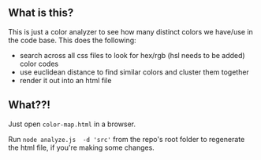 ## What is this?
This is just a color analyzer to see how many distinct colors we have/use in the code base. This does the following:
* search across all css files to look for hex/rgb (hsl needs to be added) color codes
* use euclidean distance to find similar colors and cluster them together
* render it out into an html file 

## What??!
Just open `color-map.html` in a browser.

Run `node analyze.js  -d 'src'` from the repo's root folder to regenerate the html file, if you're making some changes.
